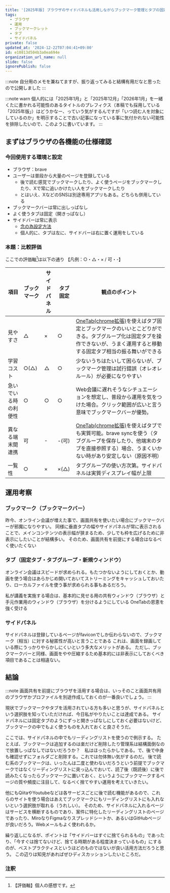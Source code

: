```yaml
---
title: '[2025年版] ブラウザのサイドパネルも活用しながらブックマーク管理とタブの固定化に依存しない運用を考える'
tags:
  - ブラウザ
  - 運用
  - ブックマークレット
  - タブ
  - サイドパネル
private: false
updated_at: '2024-12-22T07:04:41+09:00'
id: e10813d504b3a0ea694e
organization_url_name: null
slide: false
ignorePublish: false
---
```

:::note
自分用のメモを兼ねてますが、振り返ってみると結構有用だなと思ったので公開しました
:::

:::note warn
個人的には「2025年1月」と「2025年12月」「2026年1月」を一緒くたに書かれる可能性のあるタイトルのプレフィクス（本稿でも採用している「2025年版」）はどうかなー、っていう気がするんですが「いつ読む人を対象にしているのか」を明示することで古い記事になっている事に気付かれない可能性を排除したいので、このように書いています。
:::

## まずはブラウザの各機能の仕様確認
### 今回使用する環境と設定
- ブラウザ：brave
- ユーザーは普段から大量のページを登録している
  - 後で読む感覚でブックマークしたり、よく使うページをブックマークしたり、Xで常に追いかけたい人をブックマークしたり
  - とはいえ、XなどのSNSは別途専用アプリもある。どちらも併用している
- ブックマークバーは常に出しっぱなし
- よく使うタブは固定（開きっぱなし）
- サイドバーは常に表示
  - [念の為設定方法](brave://settings/?search=%E3%82%B5%E3%82%A4%E3%83%89%E3%83%90%E3%83%BC)
  - 個人的に、タブは左に、サイドバーは右に置く運用をしている

### 本題：比較評価
ここでの評価軸[^個人の感想]は以下の通り
【凡例：○・△・× / 可・-】

[^個人の感想]: 【評価軸】個人の感想です。

| 項目 | ブックマーク | サイドパネル | タブ固定 | 観点のポイント |
| --- | ---------- | ---------- | ------ | ------------ |
| 見やすさ | △ | × | ○ | [OneTab(chrome拡張)](https://chromewebstore.google.com/detail/onetab/chphlpgkkbolifaimnlloiipkdnihall?hl=ja)を使えばタブ固定とブックマークのいいとこどりができる。タブグループ化は固定タブを操作できないが、うまく運用すると移動する固定タブ相当の振る舞いができる | 
| 学習コスト | ○(△) | △ | ○ | 少ないうちはたいして困らないが、ブックマーク管理は試行錯誤（オレオレルール）が必要になりやすい |
| 急いでいる時の利便性 | ○ | ○ | ○ | Web会議に遅れそうなシチュエーションを想定し、普段から運用を気をつけた場合。クリック範囲が広いと言う意味でブックマークバーが優勢。 |
| 異なる端末間連携 | 可 | - | -(可) | [OneTab(chrome拡張)](https://chromewebstore.google.com/detail/onetab/chphlpgkkbolifaimnlloiipkdnihall?hl=ja)を使えばタブでも実質可能。brave syncを使う（タブグループを保存したり、他端末のタブを直接参照する）場合、うまくいかない時があり安定しない（原因不明） |
| 一覧性 | ○ | × | ×(△) | タブグループの使い方次第。サイドパネルは実質ディスプレイ幅が上限 |

## 運用考察
### ブックマーク（ブックマークバー）
昨今、オンライン会議が増えた事で、画面共有を使いたい場合にブックマークバーが邪魔になりやすい。
同様に垂直タブの幅やサイドパネルが常に表示されることで、メインコンテンツの表示幅が狭まるため、少しでも枠を広げるために非表示にしたいことが結構多い。
そのため、画面共有を前提にする場合はなるべく使いたくない

### タブ（固定タブ・タブグループ・新規ウィンドウ）
オンライン会議はスピードが求められる。もたつかないようにしておくとか、動画を使う場合はあらかじめ開いておいてストリーミングをキャッシュしておいたり、ローカルファイルを使う事が求められる事もあるだろう。

私が講義を実施する場合は、基本的に見せる用の共有ウィンドウ（ブラウザ）と手元作業用のウィンドウ（ブラウザ）を分けるようにしている
OneTabの恩恵を強く受ける

### サイドパネル
サイドパネルは登録しているページがfaviconでしか伝わらないので、ブックマーク（相当）に対する秘匿性が高いと言うことである
これは、画面を録画している際にうっかりやらかしにくいという多大なメリットがある。
ただし、ブックマークバーと同様、画面をやや圧縮するため基本的には非表示にしておくべき項目であることは相違ない。

## 結論
:::note
画面共有を前提にブラウザを活用する場合は、いっそのこと画面共有用のブラウザかプロファイルを別途作成しておくのが一番良いでしょう。
:::

現状でブックマークやタブを活用されている方も多いと思うが、サイドパネルという選択肢を知っていただければ、今日私がやりたいことは達成である。
サイドパネルには固定タブのようにずっと開きっぱなしにしておく必要はないけど、ブックマークの中でもよく使うものを入れておくと良さそうだ。

ここでは、サイドパネルの中でもリーディングリストを使うので例示する。
たとえば、ブックマークは追加するのは楽だけど削除したり管理系は結構面倒なので放置しっぱなしではないだろうか？　私はほったらかしである。で、後で中身も確認せずにフォルダごと削除する。これでは勿体無い気がするのだ。
後で読む系のブックマークは、いったんは二度と使わないだろうという前提でブックマークではなくリーディングリストに突っ込んでおいて、読了後（既読後）に後で読みたくなったらブックマークに置いておく、というようにブックマークするページの質や頻度に注目して、なるべく捨てやすい運用を考えていきたい。

他にもQiitaやYoutubeなどは各サービスごとに後で読む機能があるので、これらのサイトを使う場合はあえてブックマークにもリーディングリストにも入れないという選択肢が取れる（うれしい）。
そのため、サイドパネルに入れるページはサービスを横断するものであり、案件に特化したリーディングリストのページであったり、MiroなりFigmaなりスプレッドシートか、あるいはGitHubページが良いだろう。Webメールもよく使われるか。

繰り返しになるが、ポイントは「サイドバーはすぐに捨てられるもの」であったり、「今すぐは捨てないけど、捨てる時期がある程度決まっているもの」にするのが、ベストプラクティスというほどのものではないが良い活用方法だろうと思う。
この辺りは知見があればぜひディスカッションしたいところだ。

### 注釈

